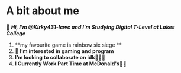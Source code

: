 # A bit about me
 👋 ***Hi, I’m @Kirky431-lcwc and I'm Studying Digital T-Level at Lakes College***
 
 1. **my favourite game is rainbow six siege **
 2. 👀 **I’m interested in gaming and program**
 3. **I’m looking to collaborate on idk**🧑‍🤝‍🧑
 4. **I Currently Work Part Time at McDonald's**👷🥫
 
